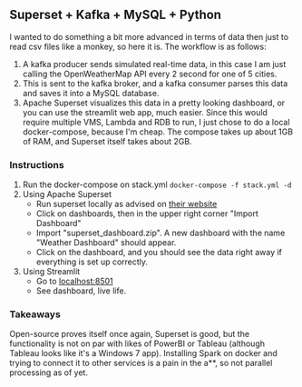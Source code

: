 ## Superset + Kafka + MySQL + Python
I wanted to do something a bit more advanced in terms of data then just to read csv files like a monkey, so here it is. The workflow is as follows:
1. A kafka producer sends simulated real-time data, in this case I am just calling the OpenWeatherMap API every 2 second for one of 5 cities.
2. This is sent to the kafka broker, and a kafka consumer parses this data and saves it into a MySQL database.
3. Apache Superset visualizes this data in a pretty looking dashboard, or you can use the streamlit web app, much easier.
Since this would require multiple VMS, Lambda and RDB to run, I just chose to do a local docker-compose, because I'm cheap. The compose takes up about 1GB of RAM, and Superset itself takes about 2GB.
### Instructions
1. Run the docker-compose on stack.yml ``` docker-compose -f stack.yml -d ```
2. Using Apache Superset
    * Run superset locally as advised on [their website](https://superset.apache.org/docs/installation/installing-superset-using-docker-compose/#database-dependencies)
    * Click on dashboards, then in the upper right corner "Import Dashboard"
    * Import "superset_dashboard.zip". A new dashboard with the name "Weather Dashboard" should appear.
    * Click on the dashboard, and you should see the data right away if everything is set up correctly.
3. Using Streamlit
    * Go to [localhost:8501](http://localhost:8501)
    * See dashboard, live life.
### Takeaways
Open-source proves itself once again, Superset is good, but the functionality is not on par with likes of PowerBI or Tableau (although Tableau looks like it's a Windows 7 app).
Installing Spark on docker and trying to connect it to other services is a pain in the a**, so not parallel processing as of yet.

